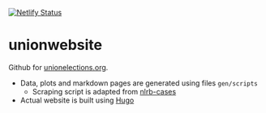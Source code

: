 [![Netlify Status](https://api.netlify.com/api/v1/badges/df4ca112-b4f3-4113-8938-c638d531bc6f/deploy-status)](https://app.netlify.com/sites/amazing-mayer-87367c/deploys)

# unionwebsite

Github for [unionelections.org](https://unionelections.org).


- Data, plots and markdown pages are generated using files `gen/scripts`
  - Scraping script is adapted from [nlrb-cases](https://github.com/labordata/nlrb-cases)
- Actual website is built using [Hugo](https://gohugo.io/)
